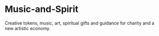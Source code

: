 # Music-and-Spirit
Creative tokens, music, art, spiritual gifts and guidance for charity and a new artistic economy.
